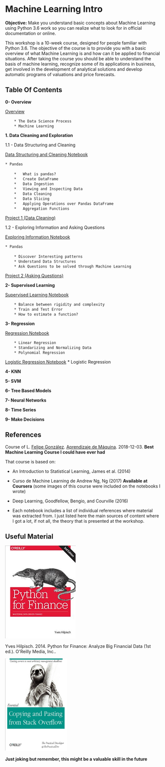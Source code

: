 # Machine Learning Intro

**Objective:** Make you understand basic concepts about Machine Learning using Python 3.6 work so you can realize what to look for in official documentation or online.

This workshop is a 10-week course, designed for people familiar with Python 3.6. The objective of the course is to provide you with a basic overview of what Machine Learning is and how can it be applied to financial situations. After taking the course you should be able to understand the basis of machine learning, recognize some of its applications in business, get involved in the development of analytical solutions and develop automatic programs of valuations and price forecasts.

## Table Of Contents

**0- Overview**

[Overview](overview.md)

        * The Data Science Process 
        * Machine Learning

**1. Data Cleaning and Exploration**

1.1 - Data Structuring and Cleaning

[Data Structuring and Cleaning Notebook](pandas/pandas_intro.ipynb)

    * Pandas

        *   What is pandas?
        *   Create DataFrame
        *   Data Ingestion
        *   Viewing and Inspecting Data
        *   Data Cleaning
        *   Data Slicing
        *   Applying Operations over Pandas DataFrame
        *   Aggregation Functions

[Project 1 (Data Cleaning)](pandas/project_1.ipynb)

1.2 - Exploring Information and Asking Questions 

[Exploring Information Notebook](pandas/apps_exploratory.ipynb)

    * Pandas

        * Discover Interesting patterns 
        * Understand Data Structures
        * Ask Questions to be solved through Machine Learning

[Project 2 (Asking Questions)](pandas/project_2.ipynb)

**2- Supervised Learning**

[Supervised Learning Notebook](supervised_learning/supervised_learning.ipynb)

        * Balance between rigidity and complexity
        * Train and Test Error
        * How to estimate a function?

**3-  Regression**

[Regression Notebook](supervised_learning/regression1.ipynb)

        * Linear Regression
        * Standarizing and Normalizing Data
        * Polynomial Regression

[Logistic Regression Notebook]()
        * Logistic Regression

**4- KNN**

**5- SVM**

**6- Tree Based Models**

**7- Neural Networks**

**8- Time Series**

**9- Make Decisions**

## References

Course of L. [Felipe González](https://github.com/felipegonzalez). [Aprendizaje de Máquina](https://felipegonzalez.github.io/aprendizaje-maquina-mcd-2018/introduccion.html#aprendizaje-supervisado-1). 2018-12-03. **Best Machine Learning Course I could have ever had**



That course is based on:

* An Introduction to Statistical Learning, James et al. (2014)
* Curso de Machine Learning de Andrew Ng, Ng (2017) **Available at Coursera**
  (some images of this course were included on the notebooks I wrote)
  
* Deep Learning, Goodfellow, Bengio, and Courville (2016)

* Each notebook includes a list of individual references where material was extracted from. I just listed here the main sources of content where I got a lot, if not all, the theory that is presented at the workshop.

## Useful Material

![python_finance](media/python_finance_oreilly.jpeg)


Yves Hilpisch. 2014. Python for Finance: Analyze Big Financial Data (1st ed.). O'Reilly Media, Inc..



<img src="media/copying_stack.jpeg" width="200" height="300" />

**Just joking but remember, this might be a valuable skill in the future**



